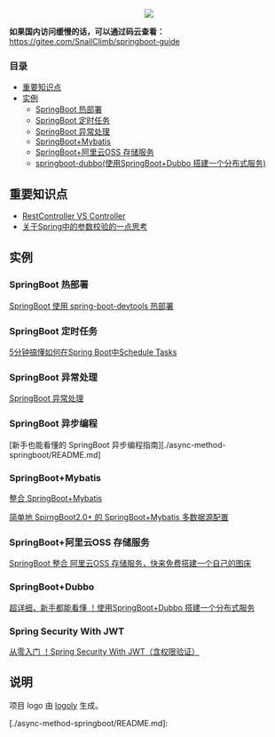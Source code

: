 <p align="center">
<a href="https://github.com/Snailclimb/springboot-guide" target="_blank">
	<img src="https://my-blog-to-use.oss-cn-beijing.aliyuncs.com/2019-7/spring-boot-guide.png" width=""/>
</a>
</p>

**如果国内访问缓慢的话，可以通过码云查看：** https://gitee.com/SnailClimb/springboot-guide

### 目录

- [重要知识点](#重要知识点)
- [实例](#实例)
    - [SpringBoot 热部署](#springboot-热部署)
    - [SpringBoot 定时任务](#springboot-定时任务)
    - [SpringBoot 异常处理](#springboot-异常处理)
    - [SpringBoot+Mybatis](#springbootmybatis)
    - [SpringBoot+阿里云OSS 存储服务](#springboot阿里云oss-存储服务)
    - [springboot-dubbo(使用SpringBoot+Dubbo 搭建一个分布式服务)](#springboot-dubbo使用springbootdubbo-搭建一个分布式服务)

## 重要知识点

- [RestController VS Controller](./md/RestControllerVSController.md) 
- [关于Spring中的参数校验的一点思考](./md/spring-bean-validation)

## 实例

### SpringBoot 热部署

[SpringBoot 使用 spring-boot-devtools 热部署](./md/spring-boot-devtools.md)

### SpringBoot 定时任务	

[5分钟搞懂如何在Spring Boot中Schedule Tasks](./md/SpringBoot-ScheduleTasks.md) 

### SpringBoot 异常处理

[SpringBoot 异常处理](./md/springboot-handle-exception.md)

### SpringBoot 异步编程

[新手也能看懂的 SpringBoot 异步编程指南][./async-method-springboot/README.md]

### SpringBoot+Mybatis

[整合 SpringBoot+Mybatis](./md/springboot-mybatis.md)

[简单地 SpirngBoot2.0+ 的 SpringBoot+Mybatis 多数据源配置](./md/springboot-mybatis-mutipledatasource.md)

### SpringBoot+阿里云OSS 存储服务

[SpringBoot 整合 阿里云OSS 存储服务，快来免费搭建一个自己的图床](./md/springboot-oss.md)

###   SpringBoot+Dubbo

[超详细，新手都能看懂 ！使用SpringBoot+Dubbo 搭建一个分布式服务](./md/springboot-dubbo.md)

### Spring Security With JWT

[从零入门 ！Spring Security With JWT（含权限验证）](https://github.com/Snailclimb/spring-security-jwt-guide)

## 说明

 项目 logo 由 [logoly](https://logoly.pro/#/) 生成。

[./async-method-springboot/README.md]: 